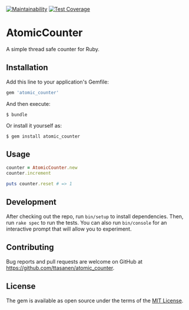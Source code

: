 [![Maintainability](https://api.codeclimate.com/v1/badges/7209351f288599145f32/maintainability)](https://codeclimate.com/github/ttasanen/atomic_counter/maintainability) [![Test Coverage](https://api.codeclimate.com/v1/badges/7209351f288599145f32/test_coverage)](https://codeclimate.com/github/ttasanen/atomic_counter/test_coverage)


# AtomicCounter

A simple thread safe counter for Ruby.

## Installation

Add this line to your application's Gemfile:

```ruby
gem 'atomic_counter'
```

And then execute:

    $ bundle

Or install it yourself as:

    $ gem install atomic_counter

## Usage

```ruby
counter = AtomicCounter.new
counter.increment

puts counter.reset # => 1
```

## Development

After checking out the repo, run `bin/setup` to install dependencies. Then, run `rake spec` to run the tests. You can also run `bin/console` for an interactive prompt that will allow you to experiment.

## Contributing

Bug reports and pull requests are welcome on GitHub at https://github.com/ttasanen/atomic_counter.

## License

The gem is available as open source under the terms of the [MIT License](https://opensource.org/licenses/MIT).
